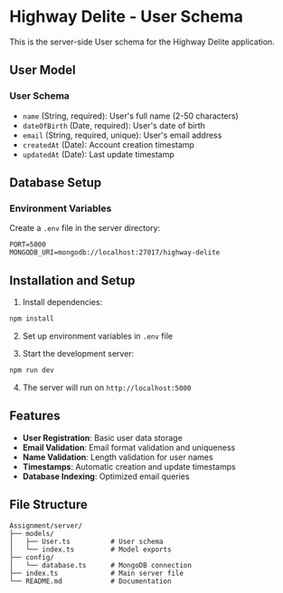 # Highway Delite - User Schema

This is the server-side User schema for the Highway Delite application.

## User Model

### User Schema
- `name` (String, required): User's full name (2-50 characters)
- `dateOfBirth` (Date, required): User's date of birth
- `email` (String, required, unique): User's email address
- `createdAt` (Date): Account creation timestamp
- `updatedAt` (Date): Last update timestamp

## Database Setup

### Environment Variables

Create a `.env` file in the server directory:

```env
PORT=5000
MONGODB_URI=mongodb://localhost:27017/highway-delite
```

## Installation and Setup

1. Install dependencies:
```bash
npm install
```

2. Set up environment variables in `.env` file

3. Start the development server:
```bash
npm run dev
```

4. The server will run on `http://localhost:5000`

## Features

- **User Registration**: Basic user data storage
- **Email Validation**: Email format validation and uniqueness
- **Name Validation**: Length validation for user names
- **Timestamps**: Automatic creation and update timestamps
- **Database Indexing**: Optimized email queries

## File Structure

```
Assignment/server/
├── models/
│   ├── User.ts          # User schema
│   └── index.ts         # Model exports
├── config/
│   └── database.ts      # MongoDB connection
├── index.ts             # Main server file
└── README.md            # Documentation
``` 